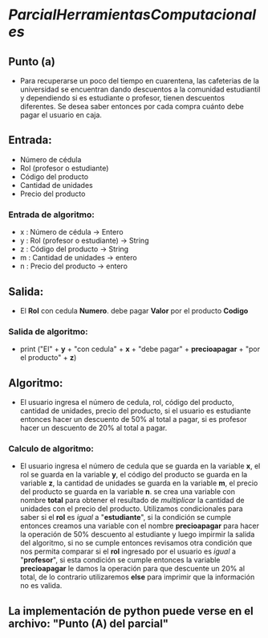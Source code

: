 # *ParcialHerramientasComputacionales*
## Punto (a)
- Para recuperarse un poco del tiempo en cuarentena, las cafeterias de la universidad se encuentran dando descuentos a la comunidad estudiantil y dependiendo si es estudiante o profesor, tienen descuentos diferentes. Se desea saber entonces por cada compra cuánto debe pagar el usuario en caja.
## Entrada: 
- Número de cédula 
- Rol (profesor o estudiante)
- Código del producto
- Cantidad de unidades
- Precio del producto
### Entrada de algoritmo:
- x : Número de cédula -> Entero
- y : Rol (profesor o estudiante) -> String
- z : Código del producto -> String
- m : Cantidad de unidades -> entero
- n : Precio del producto -> entero
## Salida:
- El **Rol** con cedula **Numero**. debe pagar **Valor** por el producto **Codigo**
### Salida de algoritmo:
- print ("El" + **y** + "con cedula" + **x** + "debe pagar" + **precioapagar** + "por el producto" + **z**)
## Algoritmo:
- El usuario ingresa el número de cedula, rol, código del producto, cantidad de unidades, precio del producto, si el usuario es estudiante entonces hacer un descuento de 50% al total a pagar, si es profesor hacer un descuento de 20% al total a pagar.
### Calculo de algoritmo:
- El usuario ingresa el número de cedula que se guarda en la variable **x**, el rol se guarda en la variable **y**, el código del producto se guarda en la variable **z**, la cantidad de unidades se guarda en la variable **m**, el precio del producto se guarda en la variable **n**. se crea una variable con nombre **total** para obtener el resultado de *multiplicar* la cantidad de unidades con el precio del producto. Utilizamos condicionales para saber si el **rol** es *igual* a "**estudiante**", si la condición se cumple entonces creamos una variable con el nombre **precioapagar** para hacer la operación de 50% descuento al estudiante y luego impirmir la salida del algoritmo, si no se cumple entonces revisamos otra condición que nos permita comparar si el **rol** ingresado por el usuario es *igual* a "**profesor**", si esta condición se cumple entonces la variable **precioapagar** le damos la operación para que descuente un 20% al total, de lo contrario utilizaremos **else** para imprimir que la información no es valida.   
## La implementación de python puede verse en el archivo: "Punto (A) del parcial"
